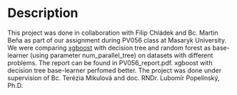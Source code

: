 # Description

This project was done in collaboration with Filip Chládek and Bc. Martin Beňa as part of our assignment during PV056 class at Masaryk University. We were comparing [xgboost](https://xgboost.readthedocs.io/en/stable/tutorials/rf.html) with decision tree and random forest as base-learner (using parameter num_parallel_tree) on datasets with different problems. The report can be found in PV056_report.pdf. xgboost with decision tree base-learner perfomed better. The project was done under supervision of Bc. Terézia Mikulová and doc. RNDr. Lubomír Popelínský, Ph.D.
